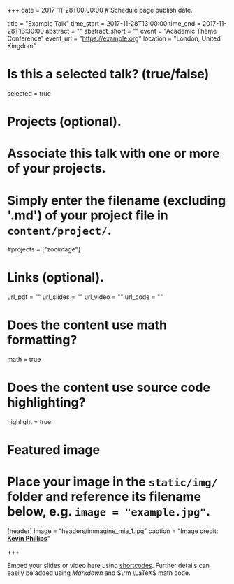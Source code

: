 +++
date = 2017-11-28T00:00:00  # Schedule page publish date.

title = "Example Talk"
time_start = 2017-11-28T13:00:00
time_end = 2017-11-28T13:30:00
abstract = ""
abstract_short = ""
event = "Academic Theme Conference"
event_url = "https://example.org"
location = "London, United Kingdom"

# Is this a selected talk? (true/false)
selected = true

# Projects (optional).
#   Associate this talk with one or more of your projects.
#   Simply enter the filename (excluding '.md') of your project file in `content/project/`.
#projects = ["zooimage"]

# Links (optional).
url_pdf = ""
url_slides = ""
url_video = ""
url_code = ""

# Does the content use math formatting?
math = true

# Does the content use source code highlighting?
highlight = true

# Featured image
# Place your image in the `static/img/` folder and reference its filename below, e.g. `image = "example.jpg"`.
[header]
image = "headers/immagine_mia_1.jpg"
caption = "Image credit: [**Kevin Phillips**](http://www.publicdomainpictures.net/view-image.php?image=137855&picture=sunset-beach)"

+++

Embed your slides or video here using [shortcodes](https://sourcethemes.com/academic/post/writing-markdown-latex/). Further details can easily be added using *Markdown* and $\rm \LaTeX$ math code.
